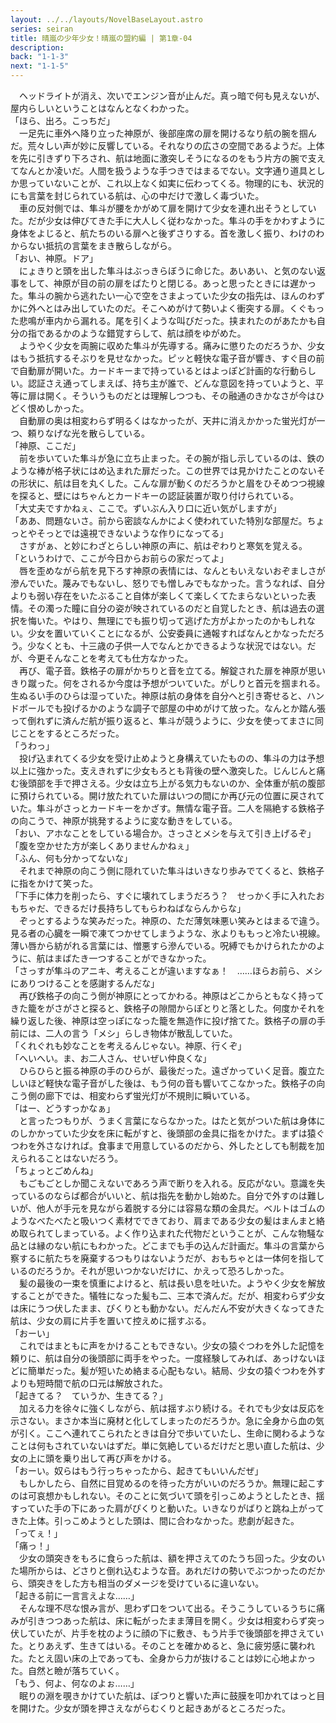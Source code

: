 ```yaml
---
layout: ../../layouts/NovelBaseLayout.astro
series: seiran
title: 晴嵐の少年少女！晴嵐の盟約編 | 第1章-04
description: 
back: "1-1-3"
next: "1-1-5"
---
```


　ヘッドライトが消え、次いでエンジン音が止んだ。真っ暗で何も見えないが、屋内らしいということはなんとなくわかった。
<br>
「ほら、出ろ。こっちだ」
<br>
　一足先に車外へ降り立った神原が、後部座席の扉を開けるなり航の腕を掴んだ。荒々しい声が妙に反響している。それなりの広さの空間であるようだ。上体を先に引きずり下ろされ、航は地面に激突しそうになるのをもう片方の腕で支えてなんとか凌いだ。人間を扱うような手つきではまるでない。文字通り道具としか思っていないことが、これ以上なく如実に伝わってくる。物理的にも、状況的にも言葉を封じられている航は、心の中だけで激しく毒づいた。
<br>
　車の反対側では、隼斗が腰をかがめて扉を開けて少女を連れ出そうとしていた。だが少女は伸びてきた手に大人しく従わなかった。隼斗の手をかわすように身体をよじると、航たちのいる扉へと後ずさりする。首を激しく振り、わけのわからない抵抗の言葉をまき散らしながら。
<br>
「おい、神原。ドア」
<br>
　にょきりと頭を出した隼斗はぶっきらぼうに命じた。あいあい、と気のない返事をして、神原が目の前の扉をばたりと閉じる。あっと思ったときには遅かった。隼斗の腕から逃れたい一心で空をさまよっていた少女の指先は、ほんのわずかに外へとはみ出していたのだ。そこへめがけて勢いよく衝突する扉。くぐもった悲鳴が車内から漏れる。尾を引くような叫びだった。挟まれたのがあたかも自分の指であるかのような錯覚すらして、航は顔をゆがめた。
<br>
　ようやく少女を両腕に収めた隼斗が先導する。痛みに懲りたのだろうか、少女はもう抵抗するそぶりを見せなかった。ピッと軽快な電子音が響き、すぐ目の前で自動扉が開いた。カードキーまで持っているとはよっぽど計画的な行動らしい。認証さえ通ってしまえば、持ち主が誰で、どんな意図を持っていようと、平等に扉は開く。そういうものだとは理解しつつも、その融通のきかなさが今はひどく恨めしかった。
<br>
　自動扉の奥は相変わらず明るくはなかったが、天井に消えかかった蛍光灯が一つ、頼りなげな光を散らしている。
<br>
「神原、ここだ」
<br>
　前を歩いていた隼斗が急に立ち止まった。その腕が指し示しているのは、鉄のような棒が格子状にはめ込まれた扉だった。この世界では見かけたことのないその形状に、航は目を丸くした。こんな扉が動くのだろうかと眉をひそめつつ視線を探ると、壁にはちゃんとカードキーの認証装置が取り付けられている。
<br>
「大丈夫ですかねぇ、ここで。ずいぶん入り口に近い気がしますが」
<br>
「ああ、問題ないさ。前から密談なんかによく使われていた特別な部屋だ。ちょっとやそっとでは遠視できないような作りになってる」
<br>
　さすがぁ、と妙にわざとらしい神原の声に、航はぞわりと寒気を覚える。
<br>
「というわけで、ここが今日からお前らの家だってよ」
<br>
　唇を歪めながら航を見下ろす神原の表情には、なんともいえないおぞましさが滲んでいた。蔑みでもないし、怒りでも憎しみでもなかった。言うなれば、自分よりも弱い存在をいたぶること自体が楽しくて楽しくてたまらないといった表情。その濁った瞳に自分の姿が映されているのだと自覚したとき、航は過去の選択を悔いた。やはり、無理にでも振り切って逃げた方がよかったのかもしれない。少女を置いていくことになるが、公安委員に通報すればなんとかなっただろう。少なくとも、十三歳の子供一人でなんとかできるような状況ではない。だが、今更そんなことを考えても仕方なかった。
<br>
　再び、電子音。鉄格子の扉がかちりと音を立てる。解錠された扉を神原が思いきり蹴った。何をされるか今度は予想がついていた。がしりと首元を掴まれる。生ぬるい手のひらは湿っていた。神原は航の身体を自分へと引き寄せると、ハンドボールでも投げるかのような調子で部屋の中めがけて放った。なんとか踏ん張って倒れずに済んだ航が振り返ると、隼斗が競うように、少女を使ってまさに同じことをするところだった。
<br>
「うわっ」
<br>
　投げ込まれてくる少女を受け止めようと身構えていたものの、隼斗の力は予想以上に強かった。支えきれずに少女もろとも背後の壁へ激突した。じんじんと痛む後頭部を手で押さえる。少女は立ち上がる気力もないのか、全体重が航の腹部に預けられている。開け放たれていた扉はいつの間にか再び元の位置に戻されていた。隼斗がさっとカードキーをかざす。無情な電子音。二人を隔絶する鉄格子の向こうで、神原が挑発するように変な動きをしている。
<br>
「おい、アホなことをしている場合か。さっさとメシを与えて引き上げるぞ」
<br>
「腹を空かせた方が楽しくありませんかねぇ」
<br>
「ふん、何も分かってないな」
<br>
　それまで神原の向こう側に隠れていた隼斗はいきなり歩みでてくると、鉄格子に指をかけて笑った。
<br>
「下手に体力を削ったら、すぐに壊れてしまうだろう？　せっかく手に入れたおもちゃだ、できるだけ長持ちしてもらわねばならんからな」
<br>
　ぞっとするような笑みだった。神原の、ただ薄気味悪い笑みとはまるで違う。見る者の心臓を一瞬で凍てつかせてしまうような、氷よりももっと冷たい視線。薄い唇から紡がれる言葉には、憎悪すら滲んでいる。呪縛でもかけられたかのように、航はまばたき一つすることができなかった。
<br>
「さっすが隼斗のアニキ、考えることが違いますなぁ！　……ほらお前ら、メシにありつけることを感謝するんだな」
<br>
　再び鉄格子の向こう側が神原にとってかわる。神原はどこからともなく持ってきた籠をがさがさと探ると、鉄格子の隙間からぽとりと落とした。何度かそれを繰り返した後、神原は空っぽになった籠を無造作に投げ捨てた。鉄格子の扉の手前には、二人の言う「メシ」らしき物体が散乱していた。
<br>
「くれぐれも妙なことを考えるんじゃない。神原、行くぞ」
<br>
「へいへい。ま、お二人さん、せいぜい仲良くな」
<br>
　ひらひらと振る神原の手のひらが、最後だった。遠ざかっていく足音。腹立たしいほど軽快な電子音がした後は、もう何の音も響いてこなかった。鉄格子の向こう側の廊下では、相変わらず蛍光灯が不規則に瞬いている。
<br>
「はー、どうすっかなぁ」
<br>
　と言ったつもりが、うまく言葉にならなかった。はたと気がついた航は身体にのしかかっていた少女を床に転がすと、後頭部の金具に指をかけた。まずは猿ぐつわを外さなければ。食事まで用意しているのだから、外したとしても制裁を加えられることはないだろう。
<br>
「ちょっとごめんね」
<br>
　もごもごとしか聞こえないであろう声で断りを入れる。反応がない。意識を失っているのならば都合がいいと、航は指先を動かし始めた。自分で外すのは難しいが、他人が手元を見ながら着脱する分には容易な類の金具だ。ベルトはゴムのようなべたべたと吸いつく素材でできており、肩まである少女の髪はまんまと絡め取られてしまっている。よく作り込まれた代物だということが、こんな物騒な品とは縁のない航にもわかった。どこまでも手の込んだ計画だ。隼斗の言葉から察するに航たちを廃棄するつもりはないようだが、おもちゃとは一体何を指しているのだろうか。それが思いつかないだけに、かえって恐ろしかった。
<br>
　髪の最後の一束を慎重によけると、航は長い息を吐いた。ようやく少女を解放することができた。犠牲になった髪も二、三本で済んだ。だが、相変わらず少女は床にうつ伏したまま、ぴくりとも動かない。だんだん不安が大きくなってきた航は、少女の肩に片手を置いて控えめに揺すぶる。
<br>
「おーい」
<br>
　これではまともに声をかけることもできない。少女の猿ぐつわを外した記憶を頼りに、航は自分の後頭部に両手をやった。一度経験してみれば、あっけないほどに簡単だった。髪が短いため絡まる心配もない。結局、少女の猿ぐつわを外すよりも短時間で航の口元は解放された。
<br>
「起きてる？　ていうか、生きてる？」
<br>
　加える力を徐々に強くしながら、航は揺すぶり続ける。それでも少女は反応を示さない。まさか本当に廃材と化してしまったのだろうか。急に全身から血の気が引く。ここへ連れてこられたときは自分で歩いていたし、生命に関わるようなことは何もされていないはずだ。単に気絶しているだけだと思い直した航は、少女の上に頭を乗り出して再び声をかける。
<br>
「おーい。奴らはもう行っちゃったから、起きてもいいんだぜ」
<br>
　もしかしたら、自然に目覚めるのを待った方がいいのだろうか。無理に起こすのは可哀想かもしれない。そのことに気づいて頭を引っこめようとしたとき、揺すっていた手の下にあった肩がぴくりと動いた。いきなりがばりと跳ね上がってきた上体。引っこめようとした頭は、間に合わなかった。悲劇が起きた。
<br>
「ってぇ！」
<br>
「痛っ！」
<br>
　少女の頭突きをもろに食らった航は、額を押さえてのたうち回った。少女のいた場所からは、どさりと倒れ込むような音。あれだけの勢いでぶつかったのだから、頭突きをした方も相当のダメージを受けているに違いない。
<br>
「起きる前に一言言えよな……」
<br>
　そんな理不尽な恨み言が、思わず口をついて出る。そうこうしているうちに痛みが引きつつあった航は、床に転がったまま薄目を開く。少女は相変わらず突っ伏していたが、片手を枕のように顔の下に敷き、もう片手で後頭部を押さえていた。とりあえず、生きてはいる。そのことを確かめると、急に疲労感に襲われた。たとえ固い床の上であっても、全身から力が抜けることは妙に心地よかった。自然と瞼が落ちていく。
<br>
「もう、何よ、何なのよぉ……」
<br>
　眠りの淵を覗きかけていた航は、ぽつりと響いた声に鼓膜を叩かれてはっと目を開けた。少女が頭を押さえながらむくりと起きあがるところだった。